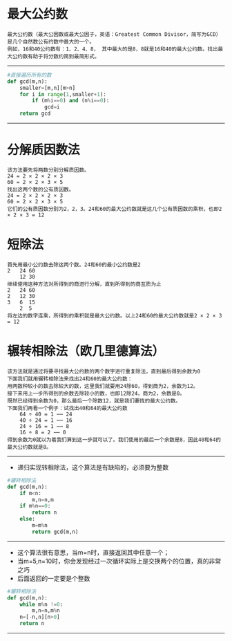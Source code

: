 # 最大公约数

```
最大公约数（最大公因数或最大公因子，英语：Greatest Common Divisor，简写为GCD）是几个自然数公有约数中最大的一个。
例如，16和40公约数有：1、2、4、8， 其中最大的是8，8就是16和40的最大公约数。找出最大公约数有助于将分数约简到最简形式。
```

***
```python
#直接遍历所有的数
def gcd(m,n):
    smaller=[m,n][m>n]
    for i in range(1,smaller+1):
        if (m%i==0) and (n%i==0):
            gcd=i
    return gcd
```
***

# 分解质因数法
```
该方法要先将两数分别分解质因数。
24 = 2 × 2 × 2 × 3
60 = 2 × 2 × 3 × 5
找出这两个数的公有质因数。
24 = 2 × 2 × 2 × 3
60 = 2 × 2 × 3 × 5
它们的公有质因数分别为2，2，3。24和60的最大公约数就是这几个公有质因数的乘积，也即2 × 2 × 3 = 12
```

# 短除法
```
首先用最小公约数去除这两个数。24和60的最小公约数是2
2	24 60
 	12 30
继续使用这种方法对所得到的商进行分解，直到所得到的商互质为止
2	24 60
2	12 30
3	6  15
 	2  5
将左边的数字连乘，所得到的乘积就是最大公约数。以上24和60的最大公约数就是2 × 2 × 3 = 12
```

# 辗转相除法（欧几里德算法）
```
该方法就是通过将要寻找最大公约数的两个数字进行重复除法，直到最后得到余数为0
下面我们就用辗转相除法来找出24和60的最大公约数：
用两数种较小的数去除较大的数，这里我们就要用24除60，得到商为2，余数为12。
接下来用上一步所得到的余数去除较小的数，也即12除24，商为2，余数是0。
既然已经得到余数为0，那么最后一个除数12，就是我们要找的最大公约数。
下面我们再看一个例子：试找出40和64的最大公约数
    64 ÷ 40 = 1 ⋯⋯ 24
    40 ÷ 24 = 1 ⋯⋯ 16
    24 ÷ 16 = 1 ⋯⋯ 8
    16 ÷ 8 = 2 ⋯⋯ 0
得到余数为0就以为着我们算到这一步就可以了。我们使用的最后一个余数是8，因此40和64的最大公约数就是8。
```
***
* 递归实现转相除法，这个算法是有缺陷的，必须要为整数
```python
#辗转相除法
def gcd(m,n):
    if m<n:
        m,n=n,m
    if m%n==0:
        return n
    else:
        m=m%n
        return gcd(m,n)
```

***
* 这个算法很有意思，当m=n时，直接返回其中任意一个；
* 当m=5,n=10时，你会发现经过一次循环实际上是交换两个的位置，真的非常之巧
* 后面返回的一定要是个整数
```python
#辗转相除法
def gcd(m,n):
    while m%n !=0:
        m,n=n,m%n
    n=[-n,n][n>0]
    return n
```
***
